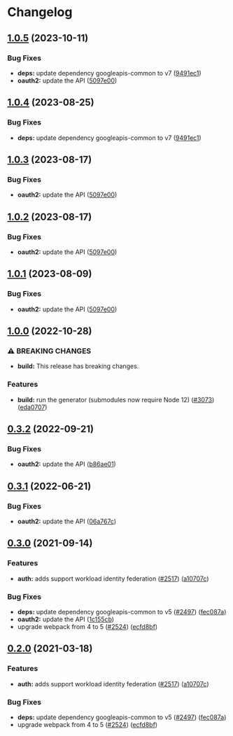 # Changelog

## [1.0.5](https://github.com/googleapis/google-api-nodejs-client/compare/oauth2-v1.0.4...oauth2-v1.0.5) (2023-10-11)


### Bug Fixes

* **deps:** update dependency googleapis-common to v7 ([9491ec1](https://github.com/googleapis/google-api-nodejs-client/commit/9491ec1cdc3c413e7d73edcfcd59cf5c28a7c855))
* **oauth2:** update the API ([5097e00](https://github.com/googleapis/google-api-nodejs-client/commit/5097e00e9b496ad7e492726e0e1a55df0b715890))

## [1.0.4](https://github.com/googleapis/google-api-nodejs-client/compare/oauth2-v1.0.3...oauth2-v1.0.4) (2023-08-25)


### Bug Fixes

* **deps:** update dependency googleapis-common to v7 ([9491ec1](https://github.com/googleapis/google-api-nodejs-client/commit/9491ec1cdc3c413e7d73edcfcd59cf5c28a7c855))

## [1.0.3](https://github.com/googleapis/google-api-nodejs-client/compare/oauth2-v1.0.2...oauth2-v1.0.3) (2023-08-17)


### Bug Fixes

* **oauth2:** update the API ([5097e00](https://github.com/googleapis/google-api-nodejs-client/commit/5097e00e9b496ad7e492726e0e1a55df0b715890))

## [1.0.2](https://github.com/googleapis/google-api-nodejs-client/compare/oauth2-v1.0.1...oauth2-v1.0.2) (2023-08-17)


### Bug Fixes

* **oauth2:** update the API ([5097e00](https://github.com/googleapis/google-api-nodejs-client/commit/5097e00e9b496ad7e492726e0e1a55df0b715890))

## [1.0.1](https://github.com/googleapis/google-api-nodejs-client/compare/oauth2-v1.0.0...oauth2-v1.0.1) (2023-08-09)


### Bug Fixes

* **oauth2:** update the API ([5097e00](https://github.com/googleapis/google-api-nodejs-client/commit/5097e00e9b496ad7e492726e0e1a55df0b715890))

## [1.0.0](https://github.com/googleapis/google-api-nodejs-client/compare/oauth2-v0.3.2...oauth2-v1.0.0) (2022-10-28)


### ⚠ BREAKING CHANGES

* **build:** This release has breaking changes.

### Features

* **build:** run the generator (submodules now require Node 12) ([#3073](https://github.com/googleapis/google-api-nodejs-client/issues/3073)) ([eda0707](https://github.com/googleapis/google-api-nodejs-client/commit/eda07079dadab46a80b6f9ede618f4f43030169e))

## [0.3.2](https://github.com/googleapis/google-api-nodejs-client/compare/oauth2-v0.3.1...oauth2-v0.3.2) (2022-09-21)


### Bug Fixes

* **oauth2:** update the API ([b86ae01](https://github.com/googleapis/google-api-nodejs-client/commit/b86ae01870b5addaf58de0a4c29c7d28437ccaab))

## [0.3.1](https://github.com/googleapis/google-api-nodejs-client/compare/oauth2-v0.3.0...oauth2-v0.3.1) (2022-06-21)


### Bug Fixes

* **oauth2:** update the API ([06a767c](https://github.com/googleapis/google-api-nodejs-client/commit/06a767cbbcf66b635bdcb5ca6231219e87a61af5))

## [0.3.0](https://www.github.com/googleapis/google-api-nodejs-client/compare/oauth2-v0.2.0...oauth2-v0.3.0) (2021-09-14)


### Features

* **auth:** adds support workload identity federation ([#2517](https://www.github.com/googleapis/google-api-nodejs-client/issues/2517)) ([a10707c](https://www.github.com/googleapis/google-api-nodejs-client/commit/a10707c477759e7c9ef6360a2fe800856fb600c1))


### Bug Fixes

* **deps:** update dependency googleapis-common to v5 ([#2497](https://www.github.com/googleapis/google-api-nodejs-client/issues/2497)) ([fec087a](https://www.github.com/googleapis/google-api-nodejs-client/commit/fec087abcf3d994dd41c3ffa0a0c12b1f9f09dae))
* **oauth2:** update the API ([1c155cb](https://www.github.com/googleapis/google-api-nodejs-client/commit/1c155cbf04362b5da4da66dc2b8e1d631a7d2b1d))
* upgrade webpack from 4 to 5  ([#2524](https://www.github.com/googleapis/google-api-nodejs-client/issues/2524)) ([ecfd8bf](https://www.github.com/googleapis/google-api-nodejs-client/commit/ecfd8bfcd06e1beabff7ec9a8c4000222379eb8d))

## [0.2.0](https://www.github.com/googleapis/google-api-nodejs-client/compare/oauth2-v0.1.0...oauth2-v0.2.0) (2021-03-18)


### Features

* **auth:** adds support workload identity federation ([#2517](https://www.github.com/googleapis/google-api-nodejs-client/issues/2517)) ([a10707c](https://www.github.com/googleapis/google-api-nodejs-client/commit/a10707c477759e7c9ef6360a2fe800856fb600c1))


### Bug Fixes

* **deps:** update dependency googleapis-common to v5 ([#2497](https://www.github.com/googleapis/google-api-nodejs-client/issues/2497)) ([fec087a](https://www.github.com/googleapis/google-api-nodejs-client/commit/fec087abcf3d994dd41c3ffa0a0c12b1f9f09dae))
* upgrade webpack from 4 to 5  ([#2524](https://www.github.com/googleapis/google-api-nodejs-client/issues/2524)) ([ecfd8bf](https://www.github.com/googleapis/google-api-nodejs-client/commit/ecfd8bfcd06e1beabff7ec9a8c4000222379eb8d))
